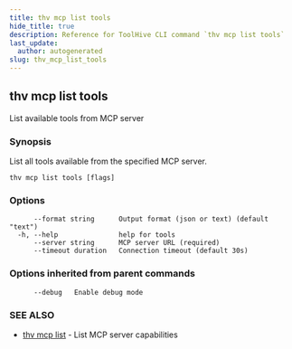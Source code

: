 ```yaml
---
title: thv mcp list tools
hide_title: true
description: Reference for ToolHive CLI command `thv mcp list tools`
last_update:
  author: autogenerated
slug: thv_mcp_list_tools
---
```


## thv mcp list tools

List available tools from MCP server

### Synopsis

List all tools available from the specified MCP server.

```
thv mcp list tools [flags]
```

### Options

```
      --format string      Output format (json or text) (default "text")
  -h, --help               help for tools
      --server string      MCP server URL (required)
      --timeout duration   Connection timeout (default 30s)
```

### Options inherited from parent commands

```
      --debug   Enable debug mode
```

### SEE ALSO

* [thv mcp list](thv_mcp_list.md)	 - List MCP server capabilities

